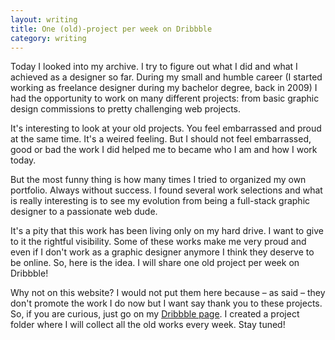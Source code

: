 ```yaml
---
layout: writing
title: One (old)-project per week on Dribbble
category: writing
---
```


Today I looked into my archive. I try to figure out what I did and what I achieved as a designer so far. During my small and humble career (I started working as freelance designer during my bachelor degree, back in 2009) I had the opportunity to work on many different projects: from basic graphic design commissions to pretty challenging web projects.

It's interesting to look at your old projects. You feel embarrassed and proud at the same time. It's a weired feeling. But I should not feel embarrassed, good or bad the work I did helped me to became who I am and how I work today. 

But the most funny thing is how many times I tried to organized my own portfolio. Always without success. I found several work selections and what is really interesting is to see my evolution from being a full-stack graphic designer to a passionate web dude. 

It's a pity that this work has been living only on my hard drive. I want to give to it the rightful visibility. Some of these works make me very proud and even if I don't work as a graphic designer anymore I think they deserve to be online. So, here is the idea. I will share one old project per week on Dribbble! 

Why not on this website? I would not put them here because – as said – they don't promote the work I do now but I want say thank you to these projects. So, if you are curious, just go on my [Dribbble page](#). I created a project folder where I will collect all the old works every week. Stay tuned!
